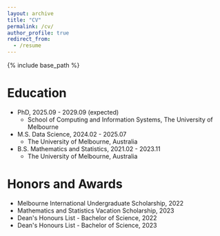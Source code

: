 ```yaml
---
layout: archive
title: "CV"
permalink: /cv/
author_profile: true
redirect_from:
  - /resume
---
```


{% include base_path %}

Education
======
* PhD, 2025.09 - 2029.09 (expected)
  * School of Computing and Information Systems, The University of Melbourne
* M.S. Data Science, 2024.02 - 2025.07
  * The University of Melbourne, Australia
* B.S. Mathematics and Statistics, 2021.02 - 2023.11
  * The University of Melbourne, Australia

Honors and Awards
=====
* Melbourne International Undergraduate Scholarship, 2022
* Mathematics and Statistics Vacation Scholarship, 2023
* Dean's Honours List - Bachelor of Science, 2022
* Dean's Honours List - Bachelor of Science, 2023
